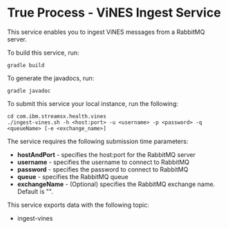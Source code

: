# True Process - ViNES Ingest Service


This service enables you to ingest ViNES messages from a RabbitMQ server. 

To build this service, run: 

	gradle build

To generate the javadocs, run:
	
	gradle javadoc 

To submit this service your local instance, run the following:

	cd com.ibm.streamsx.health.vines
	./ingest-vines.sh -h <host:port> -u <username> -p <password> -q <queueName> [-e <exchange_name>]

The service requires the following submission time parameters: 

 * **hostAndPort** - specifies the host:port for the RabbitMQ server
 * **username** - specifies the username to connect to RabbitMQ
 * **password** - specifies the password to connect to RabbitMQ
 * **queue** - specifies the RabbitMQ queue
 * **exchangeName** - (Optional) specifies the RabbitMQ exchange name. Default is "". 

This service exports data with the following topic: 

 * ingest-vines
